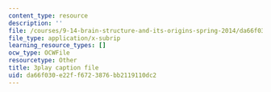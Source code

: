 ```yaml
---
content_type: resource
description: ''
file: /courses/9-14-brain-structure-and-its-origins-spring-2014/da66f030e22ff6723876bb2119110dc2_555138.srt
file_type: application/x-subrip
learning_resource_types: []
ocw_type: OCWFile
resourcetype: Other
title: 3play caption file
uid: da66f030-e22f-f672-3876-bb2119110dc2
---
```


